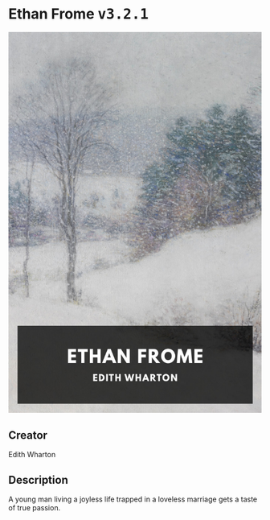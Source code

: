 
# Ethan Frome <kbd>v3.2.1</kbd>

<center>
  <img src="./cover-1024.jpg"/>
</center>

## Creator
Edith Wharton

## Description
A young man living a joyless life trapped in a loveless marriage gets a taste of true passion.
